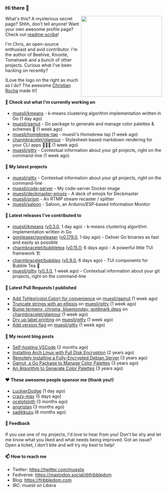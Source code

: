 ### Hi there 👋

<img align="right" src="https://raw.githubusercontent.com/muesli/muesli/master/assets/termenv.png" width="260">

What's this? A mysterious secret page? Shhh, don't tell anyone!
Want your own awesome profile page? Check out [readme-scribe](https://github.com/muesli/readme-scribe)!

I'm Chris, an open-source enthusiast and avid contributor. I'm the author of Beehive, Knoxite, Tomahawk and a bunch
of other projects. Curious what I've been hacking on recently?

(Love the logo on the right as much as I do? The awesome [Christian Rocha](https://github.com/meowgorithm/) made it!)

#### 👷 Check out what I'm currently working on

- [muesli/kmeans](https://github.com/muesli/kmeans) - k-means clustering algorithm implementation written in Go (1 day ago)
- [muesli/gamut](https://github.com/muesli/gamut) - Go package to generate and manage color palettes &amp; schemes 🎨 (1 week ago)
- [muesli/homebrew-tap](https://github.com/muesli/homebrew-tap) - muesli&#39;s Homebrew tap (1 week ago)
- [charmbracelet/glamour](https://github.com/charmbracelet/glamour) - Stylesheet-based markdown rendering for your CLI apps 💇🏻‍♀️ (1 week ago)
- [muesli/gitty](https://github.com/muesli/gitty) - Contextual information about your git projects, right on the command-line (1 week ago)

#### 🌱 My latest projects

- [muesli/gitty](https://github.com/muesli/gitty) - Contextual information about your git projects, right on the command-line
- [muesli/code-server](https://github.com/muesli/code-server) - My code-server Docker image
- [muesli/deckmaster-emojis](https://github.com/muesli/deckmaster-emojis) - A deck of emojis for Deckmaster
- [muesli/prism](https://github.com/muesli/prism) - An RTMP stream recaster / splitter
- [muesli/saloon](https://github.com/muesli/saloon) - Saloon, an Arduino/ESP-based Information Monitor

#### 🔭 Latest releases I've contributed to

- [muesli/kmeans](https://github.com/muesli/kmeans) ([v0.3.0](https://github.com/muesli/kmeans/releases/tag/v0.3.0), 1 day ago) - k-means clustering algorithm implementation written in Go
- [goreleaser/goreleaser](https://github.com/goreleaser/goreleaser) ([v0.179.0](https://github.com/goreleaser/goreleaser/releases/tag/v0.179.0), 1 day ago) - Deliver Go binaries as fast and easily as possible
- [charmbracelet/bubbletea](https://github.com/charmbracelet/bubbletea) ([v0.15.0](https://github.com/charmbracelet/bubbletea/releases/tag/v0.15.0), 6 days ago) - A powerful little TUI framework 🏗
- [charmbracelet/bubbles](https://github.com/charmbracelet/bubbles) ([v0.9.0](https://github.com/charmbracelet/bubbles/releases/tag/v0.9.0), 6 days ago) - TUI components for Bubble Tea 🍡
- [muesli/gitty](https://github.com/muesli/gitty) ([v0.3.0](https://github.com/muesli/gitty/releases/tag/v0.3.0), 1 week ago) - Contextual information about your git projects, right on the command-line

#### 🔨 Latest Pull Requests I published

- [Add ToHex(color.Color) for convenience](https://github.com/muesli/gamut/pull/16) on [muesli/gamut](https://github.com/muesli/gamut) (1 week ago)
- [Truncate strings with an ellipsis](https://github.com/muesli/gitty/pull/11) on [muesli/gitty](https://github.com/muesli/gitty) (1 week ago)
- [Bump termenv, chroma, bluemonday, goldmark deps](https://github.com/charmbracelet/glamour/pull/120) on [charmbracelet/glamour](https://github.com/charmbracelet/glamour) (1 week ago)
- [Dry up label printing](https://github.com/muesli/gitty/pull/10) on [muesli/gitty](https://github.com/muesli/gitty) (1 week ago)
- [Add version flag](https://github.com/muesli/gitty/pull/9) on [muesli/gitty](https://github.com/muesli/gitty) (1 week ago)

#### 📜 My recent blog posts

- [Self-hosting VSCode](https://fribbledom.com/posts/selfhosting-vscode/) (2 months ago)
- [Installing Arch Linux with Full Disk Encryption](https://fribbledom.com/posts/encrypted-arch-install/) (2 years ago)
- [Remotely Installing a Fully-Encrypted Debian Server](https://fribbledom.com/posts/encrypted-remote-debian-install/) (3 years ago)
- [Gamut, a Go Package to Manage Color Palettes](https://fribbledom.com/posts/gamut-package-to-handle-color-palettes/) (3 years ago)
- [An Algorithm to Generate Color Palettes](https://fribbledom.com/posts/an-algorithm-to-generate-color-palettes/) (3 years ago)

#### ❤️ These awesome people sponsor me (thank you!)

- [LuckierDodge](https://github.com/LuckierDodge) (1 day ago)
- [crazy-max](https://github.com/crazy-max) (5 days ago)
- [ocelotsloth](https://github.com/ocelotsloth) (3 months ago)
- [angristan](https://github.com/angristan) (3 months ago)
- [sadikkuzu](https://github.com/sadikkuzu) (6 months ago)

#### 💬 Feedback

If you use one of my projects, I'd love to hear from you! Don't be shy and let me know what you liked
and what needs being improved. Got an issue? Open a ticket, I don't bite and will try my best to help!

#### 📫 How to reach me

- Twitter: https://twitter.com/mueslix
- Fediverse: https://mastodon.social/@fribbledom
- Blog: https://fribbledom.com
- IRC: muesli on Libera

